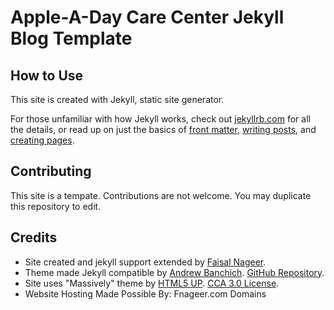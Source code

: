 # Apple-A-Day Care Center Jekyll Blog Template

## How to Use

This site is created with Jekyll, static site generator.

For those unfamiliar with how Jekyll works, check out [jekyllrb.com](https://jekyllrb.com/) for all the details,
or read up on just the basics of [front matter](https://jekyllrb.com/docs/frontmatter/),
[writing posts](https://jekyllrb.com/docs/posts/),
and [creating pages](https://jekyllrb.com/docs/pages/).

## Contributing

This site is a tempate. Contributions are not welcome. You may duplicate this repository to edit.

## Credits

* Site created and jekyll support extended by [Faisal Nageer](https://github.com/webmasteratappleadaycarecenterdotcom).
* Theme made Jekyll compatible by [Andrew Banchich](https://github.com/andrewbanchich).
  [GitHub Repository](https://github.com/andrewbanchich/massively-jekyll-theme).
* Site uses "Massively" theme by [HTML5 UP](https://html5up.net/massively).
  [CCA 3.0 License](https://html5up.net/license).
* Website Hosting Made Possible By: Fnageer.com Domains

